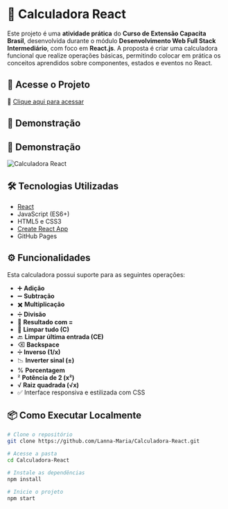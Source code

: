 # 🧮 Calculadora React

Este projeto é uma **atividade prática** do **Curso de Extensão Capacita Brasil**, desenvolvida durante o módulo **Desenvolvimento Web Full Stack Intermediário**, com foco em **React.js**. A proposta é criar uma calculadora funcional que realize operações básicas, permitindo colocar em prática os conceitos aprendidos sobre componentes, estados e eventos no React.

## 🚀 Acesse o Projeto

🔗 [Clique aqui para acessar](https://Lanna-Maria.github.io/Calculadora-React)

## 📸 Demonstração

## 📸 Demonstração

<img src="https://github.com/user-attachments/assets/cae857de-f729-4ed9-b179-9bde56563074" alt="Calculadora React" style="max-width: 100%; height: auto;" />


## 🛠 Tecnologias Utilizadas

- [React](https://reactjs.org/)
- JavaScript (ES6+)
- HTML5 e CSS3
- [Create React App](https://create-react-app.dev/)
- GitHub Pages

## ⚙️ Funcionalidades

Esta calculadora possui suporte para as seguintes operações:

- ➕ **Adição**
- ➖ **Subtração**
- ✖️ **Multiplicação**
- ➗ **Divisão**
- 🟰 **Resultado com =**
- 🧹 **Limpar tudo (C)**
- 🔙 **Limpar última entrada (CE)**
- ⌫ **Backspace**
- ➗ **Inverso (1/x)**
- 📉 **Inverter sinal (±)**
- % **Porcentagem**
- ² **Potência de 2 (x²)**
- √ **Raiz quadrada (√x)**
- ✅ Interface responsiva e estilizada com CSS

## 📦 Como Executar Localmente

```bash
# Clone o repositório
git clone https://github.com/Lanna-Maria/Calculadora-React.git

# Acesse a pasta
cd Calculadora-React

# Instale as dependências
npm install

# Inicie o projeto
npm start

